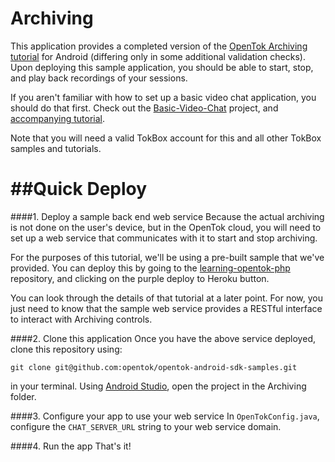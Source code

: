 Archiving
===================================

This application provides a completed version of the [OpenTok Archiving tutorial](https://tokbox.com/developer/tutorials/android/archiving/) for Android (differing only in some additional validation checks). Upon deploying this sample application, you should be able to start, stop, and play back recordings of your sessions.

If you aren't familiar with how to set up a basic video chat application, you should do that first. Check out the [Basic-Video-Chat](https://github.com/opentok/opentok-android-sdk-samples/tree/master/Basic-Video-Chat) project, and [accompanying tutorial](https://tokbox.com/developer/tutorials/android/basic-video-chat/). 

Note that you will need a valid TokBox account for this and all other TokBox samples and tutorials.


##Quick Deploy
====================================
####1. Deploy a sample back end web service
Because the actual archiving is not done on the user's device, but in the OpenTok cloud, you will need to set up a web service that communicates with it to start and stop archiving.

For the purposes of this tutorial, we'll be using a pre-built sample that we've provided. You can deploy this by going to the [learning-opentok-php](https://github.com/opentok/learning-opentok-php) repository, and clicking on the purple deploy to Heroku button.

You can look through the details of that tutorial at a later point. For now, you just need to know that the sample web service provides a RESTful interface to interact with Archiving controls.

####2. Clone this application
Once you have the above service deployed, clone this repository using:

```git clone git@github.com:opentok/opentok-android-sdk-samples.git```

in your terminal. Using [Android Studio](https://developer.android.com/studio/index.html), open the project in the Archiving folder.

####3. Configure your app to use your web service
In `OpenTokConfig.java`, configure the `CHAT_SERVER_URL` string to your web service domain.

####4. Run the app
That's it!
